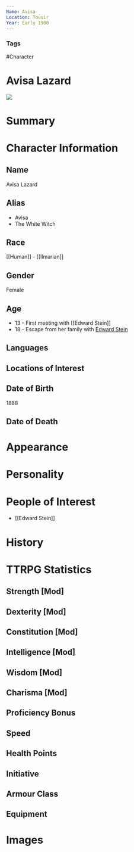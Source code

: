 ```yaml
---
Name: Avisa
Location: Tousir
Year: Early 1900
---
```


### Tags
#Character

# Avisa Lazard

![](1339451276_preview_adam.jpg)

# Summary


# Character Information

## Name
Avisa Lazard

## Alias
- Avisa
- The White Witch

## Race
[[Human]] - [[Ilmarian]]

## Gender
Female
## Age
- 13 - First meeting with [[Edward Stein]]
- 18 - Escape from her family with [Edward Stein](Edward%20Stein.md)
## Languages

## Locations of Interest

## Date of Birth
1888

## Date of Death

# Appearance

# Personality

# People of Interest
- [[Edward Stein]]
# History

# TTRPG Statistics
## Strength [Mod] 

## Dexterity [Mod] 

## Constitution [Mod] 

## Intelligence [Mod] 

## Wisdom [Mod] 

## Charisma [Mod] 

## Proficiency Bonus 

## Speed 

## Health Points 

## Initiative 

## Armour Class 

## Equipment

# Images
